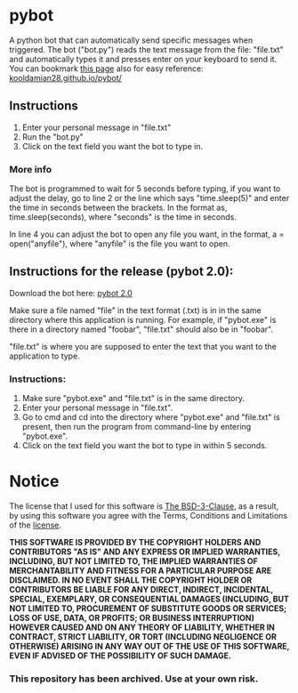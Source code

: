 # pybot
A python bot that can automatically send specific messages when triggered.
The bot ("bot.py") reads the text message from the file: "file.txt" and automatically types it and presses enter on your keyboard to send it.
You can bookmark <a href="https://kooldamian28.github.io/pybot/">this page</a> also for easy reference: <a href="https://kooldamian28.github.io/pybot/">kooldamian28.github.io/pybot/</a>

## Instructions
1. Enter your personal message in "file.txt"
2. Run the "bot.py"
3. Click on the text field you want the bot to type in.

### More info
The bot is programmed to wait for 5 seconds before typing, if you want to adjust the delay, go to line 2 or the line which says "time.sleep(5)" and enter the time in seconds between the brackets. In the format as, time.sleep(seconds), where "seconds" is the time in seconds.

In line 4 you can adjust the bot to open any file you want, in the format, a = open("anyfile"), where "anyfile" is the file you want to open.

## Instructions for the release (pybot 2.0):
Download the bot here: [pybot 2.0](https://github.com/kooldamian28/pybot/releases/download/2.0.0/pybot.exe)

Make sure a file named "file" in the text format (.txt) is in in the same directory where this application is running. For example, if "pybot.exe" is there in a directory named "foobar", "file.txt" should also be in "foobar".

"file.txt" is where you are supposed to enter the text that you want to the application to type.

### Instructions:
1. Make sure "pybot.exe" and "file.txt" is in the same directory.
2. Enter your personal message in "file.txt".
3. Go to cmd and cd into the directory where "pybot.exe" and "file.txt" is present, then run the program from command-line by entering
"pybot.exe".
4. Click on the text field you want the bot to type in within 5 seconds.

# Notice
The license that I used for this software is <a href="https://opensource.org/licenses/BSD-3-Clause">The BSD-3-Clause</a>, as a result, by using this software you agree with the Terms, Conditions and Limitations of the <a href="https://opensource.org/licenses/BSD-3-Clause">license</a>. 

**THIS SOFTWARE IS PROVIDED BY THE COPYRIGHT HOLDERS AND CONTRIBUTORS "AS IS" AND ANY EXPRESS OR IMPLIED WARRANTIES, INCLUDING, BUT NOT LIMITED TO, THE IMPLIED WARRANTIES OF MERCHANTABILITY AND FITNESS FOR A PARTICULAR PURPOSE ARE DISCLAIMED. IN NO EVENT SHALL THE COPYRIGHT HOLDER OR CONTRIBUTORS BE LIABLE FOR ANY DIRECT, INDIRECT, INCIDENTAL, SPECIAL, EXEMPLARY, OR CONSEQUENTIAL DAMAGES (INCLUDING, BUT NOT LIMITED TO, PROCUREMENT OF SUBSTITUTE GOODS OR SERVICES; LOSS OF USE, DATA, OR PROFITS; OR BUSINESS INTERRUPTION) HOWEVER CAUSED AND ON ANY THEORY OF LIABILITY, WHETHER IN CONTRACT, STRICT LIABILITY, OR TORT (INCLUDING NEGLIGENCE OR OTHERWISE) ARISING IN ANY WAY OUT OF THE USE OF THIS SOFTWARE, EVEN IF ADVISED OF THE POSSIBILITY OF SUCH DAMAGE.**

### This repository has been archived. Use at your own risk.
